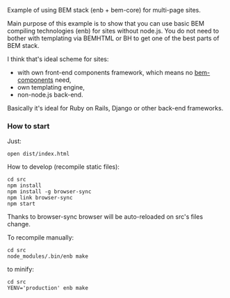 Example of using BEM stack (enb + bem-core) for multi-page sites.

Main purpose of this example is to show that you can use basic BEM compiling technologies (enb) for sites without node.js. You do not need to bother with templating via BEMHTML or BH to get one of the best parts of BEM stack.

I think that's ideal scheme for sites:
 * with own front-end components framework, which means no [bem-components](https://github.com/bem/bem-components) need,
 * own templating engine,
 * non-node.js back-end.

Basically it's ideal for Ruby on Rails, Django or other back-end frameworks.


### How to start
Just:
```
open dist/index.html
```

How to develop (recompile static files):
```
cd src
npm install
npm install -g browser-sync
npm link browser-sync
npm start
```
Thanks to browser-sync browser will be auto-reloaded on src's files change.

To recompile manually:
```
cd src
node_modules/.bin/enb make
```

to minify:
```
cd src
YENV='production' enb make
```
